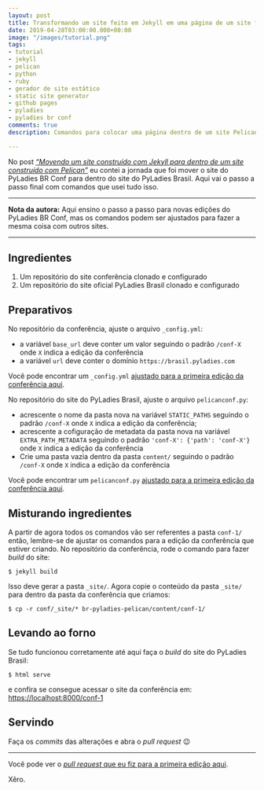 ```yaml
---
layout: post
title: Transformando um site feito em Jekyll em uma página de um site feito em Pelican
date: 2019-04-28T03:00:00.000+00:00
image: "/images/tutorial.png"
tags:
- tutorial
- jekyll
- pelican
- python
- ruby
- gerador de site estático
- static site generator
- github pages
- pyladies
- pyladies br conf
comments: true
description: Comandos para colocar uma página dentro de um site Pelican

---
```

No post [_“Movendo um site construído com Jekyll para dentro de um site construído com Pelican”_](https://jtemporal.com/movendo-um-site-construido-com-jekyll-para-dentro-de-um-site-construido-com-pelican/) eu contei a jornada que foi mover o site do PyLadies BR Conf para dentro do site do PyLadies Brasil. Aqui vai o passo a passo final com comandos que usei tudo isso.

***

**Nota da autora:** Aqui ensino o passo a passo para novas edições do PyLadies BR Conf, mas os comandos podem ser ajustados para fazer a mesma coisa com outros sites.

***

## Ingredientes

1. Um repositório do site conferência clonado e configurado
2. Um repositório do site oficial PyLadies Brasil clonado e configurado

## Preparativos

No repositório da conferência, ajuste o arquivo `_config.yml`:

* a variável `base_url` deve conter um valor seguindo o padrão `/conf-X` onde `X` indica a edição da conferência
* a variável `url` deve conter o domínio `https://brasil.pyladies.com`

Você pode encontrar um `_config.yml` [ajustado para a primeira edição da conferência aqui](https://github.com/pyladies-brazil/conf/blob/1eeb8e7ed0decbec5644677b7099fce9228b950b/_config.yml#L4-L5).

No repositório do site do PyLadies Brasil, ajuste o arquivo `pelicanconf.py`:

* acrescente o nome da pasta nova na variável `STATIC_PATHS` seguindo o padrão `/conf-X` onde `X` indica a edição da conferência;
* acrescente a cofiguração de metadata da pasta nova na variável `EXTRA_PATH_METADATA` seguindo o padrão `'conf-X': {'path': 'conf-X'}` onde `X` indica a edição da conferência
* Crie uma pasta vazia dentro da pasta `content/` seguindo o padrão `/conf-X` onde `X` indica a edição da conferência

Você pode encontrar um `pelicanconf.py` [ajustado para a primeira edição da conferência aqui](https://github.com/pyladies-brazil/br-pyladies-pelican/blob/3feaa42eb7096b3653d490494b3ef33f22887145/pelicanconf.py#L58-L72).

## Misturando ingredientes

A partir de agora todos os comandos vão ser referentes a pasta `conf-1/` então, lembre-se de ajustar os comandos para a edição da conferência que estiver criando. No repositório da conferência, rode o comando para fazer _build_ do site:

    $ jekyll build

Isso deve gerar a pasta `_site/`. Agora copie o conteúdo da pasta `_site/` para dentro da pasta da conferência que criamos:

    $ cp -r conf/_site/* br-pyladies-pelican/content/conf-1/

## Levando ao forno

Se tudo funcionou corretamente até aqui faça o _build_ do site do PyLadies Brasil:

    $ html serve

e confira se consegue acessar o site da conferência em: [https://localhost:8000/conf-1](https://localhost:8000/conf-1)

## Servindo

Faça os _commits_ das alterações e abra o _pull request_ 😉

***

Você pode ver o [_pull request_ que eu fiz para a primeira edição aqui](https://github.com/pyladies-brazil/br-pyladies-pelican/pull/237).

Xêro.